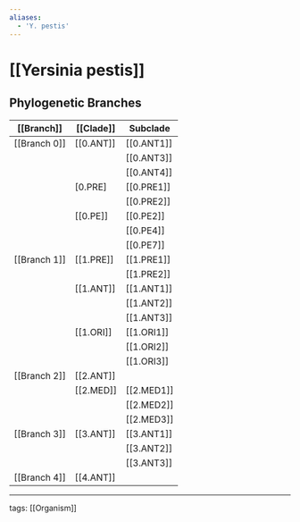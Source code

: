 ```yaml
---
aliases:
  - 'Y. pestis'
---
```


# [[Yersinia pestis]]

## Phylogenetic Branches

| [[Branch]]   | [[Clade]] | Subclade |
| ------------ | --------- | ------------ |
| [[Branch 0]] | [[0.ANT]] | [[0.ANT1]]   |
|              |           | [[0.ANT3]]   |
|              |           | [[0.ANT4]]   |
|              | [0.PRE]   | [[0.PRE1]]   |
|              |           | [[0.PRE2]]   |
|              | [[0.PE]]  | [[0.PE2]]    |
|              |           | [[0.PE4]]    |
|              |           | [[0.PE7]]    |
| [[Branch 1]] | [[1.PRE]] | [[1.PRE1]]   |
|              |           | [[1.PRE2]]   |
|              | [[1.ANT]] | [[1.ANT1]]   |
|              |           | [[1.ANT2]]   |
|              |           | [[1.ANT3]]   |
|              | [[1.ORI]] | [[1.ORI1]]   |
|              |           | [[1.ORI2]]   |
|              |           | [[1.ORI3]]   |
| [[Branch 2]] | [[2.ANT]] |              |
|              | [[2.MED]] | [[2.MED1]]   |
|              |           | [[2.MED2]]   |
|              |           | [[2.MED3]]   |
| [[Branch 3]] | [[3.ANT]] | [[3.ANT1]]   |
|              |           | [[3.ANT2]]   |
|              |           | [[3.ANT3]]   |
| [[Branch 4]] | [[4.ANT]] |              |


---

tags: [[Organism]]